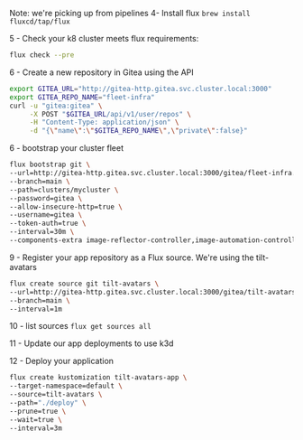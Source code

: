 Note: we're picking up from pipelines
4- Install flux
`brew install fluxcd/tap/flux`

5 - Check your k8 cluster meets flux requirements:
```bash
flux check --pre
```

6 - Create a new repository in Gitea using the API
```bash
export GITEA_URL="http://gitea-http.gitea.svc.cluster.local:3000"
export GITEA_REPO_NAME="fleet-infra"
curl -u "gitea:gitea" \
     -X POST "$GITEA_URL/api/v1/user/repos" \
     -H "Content-Type: application/json" \
     -d "{\"name\":\"$GITEA_REPO_NAME\",\"private\":false}"
```

6 - bootstrap your cluster fleet
```bash
flux bootstrap git \
--url=http://gitea-http.gitea.svc.cluster.local:3000/gitea/fleet-infra.git \
--branch=main \
--path=clusters/mycluster \
--password=gitea \
--allow-insecure-http=true \
--username=gitea \
--token-auth=true \
--interval=30m \
--components-extra image-reflector-controller,image-automation-controller
```

9 - Register your app repository as a Flux source. We're using the tilt-avatars 
```bash
flux create source git tilt-avatars \
--url=http://gitea-http.gitea.svc.cluster.local:3000/gitea/tilt-avatars \
--branch=main \
--interval=1m
```

10 - list sources
`flux get sources all`

11 - Update our app deployments to use k3d

12 - Deploy your application 
```bash
flux create kustomization tilt-avatars-app \
--target-namespace=default \
--source=tilt-avatars \
--path="./deploy" \
--prune=true \
--wait=true \
--interval=3m
```